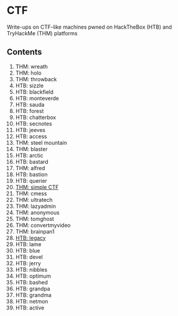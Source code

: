 # CTF
Write-ups on CTF-like machines pwned on HackTheBox (HTB) and TryHackMe (THM) platforms

## Contents
1. THM: wreath
2. THM: holo
3. THM: throwback
4. HTB: sizzle
5. HTB: blackfield
6. HTB: monteverde
7. HTB: sauda
8. HTB: forest
9. HTB: chatterbox
10. HTB: secnotes
11. HTB: jeeves
12. HTB: access
13. THM: steel mountain
14. THM: blaster
15. HTB: arctic
16. HTB: bastard
17. THM: alfred
18. HTB: bastion
19. HTB: querier
20. <a href="https://github.com/JayL33z/CTF/tree/main/THM:%20Simple%20CTF">THM: simple CTF</a>
21. THM: cmess
22. THM: ultratech
23. THM: lazyadmin
24. THM: anonymous
25. THM: tomghost
26. THM: convertmyvideo
27. THM: brainpan1
28. <a href="https://github.com/JayL33z/CTF/tree/main/HTB:%20legacy">HTB: legacy</a>
29. HTB: lame
30. HTB: blue
31. HTB: devel
32. HTB: jerry
33. HTB: nibbles
34. HTB: optimum
35. HTB: bashed
36. HTB: grandpa
37. HTB: grandma
38. HTB: netmon
39. HTB: active

